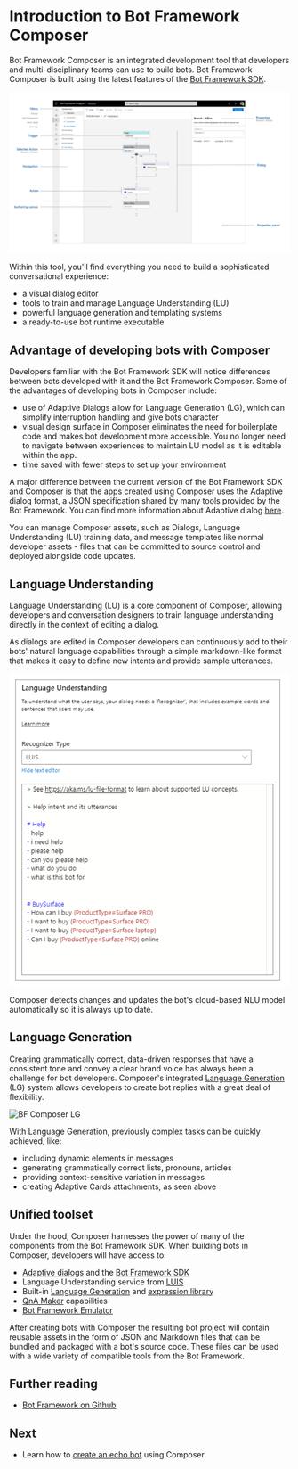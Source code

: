 # Introduction to Bot Framework Composer
Bot Framework Composer is an integrated development tool that developers and multi-disciplinary teams can use to build bots. Bot Framework Composer is built using the latest features of the [Bot Framework SDK](https://github.com/microsoft/botframework-sdk).

![BF Composer](./media/introduction/composer-overview.png)

 Within this tool, you'll find everything you need to build a sophisticated conversational experience:
* a visual dialog editor 
* tools to train and manage Language Understanding (LU)
* powerful language generation and templating systems
* a ready-to-use bot runtime executable 

## Advantage of developing bots with Composer
Developers familiar with the Bot Framework SDK will notice differences between bots developed with it and the Bot Framework Composer. Some of the advantages of developing bots in Composer include:
- use of Adaptive Dialogs allow for Language Generation (LG), which can simplify interruption handling and give bots character
- visual design surface in Composer eliminates the need for boilerplate code and makes bot development more accessible. You no longer need to navigate between experiences to maintain LU model as it is editable within the app.
- time saved with fewer steps to set up your environment

A major difference between the current version of the Bot Framework SDK and Composer is that the apps created using Composer uses the Adaptive dialog format, a JSON specification shared by many tools provided by the Bot Framework. You can find more information about Adaptive dialog [here](https://github.com/microsoft/BotBuilder-Samples/tree/master/experimental/adaptive-dialog).

You can manage Composer assets, such as Dialogs, Language Understanding (LU) training data, and message templates like normal developer assets - files that can be committed to source control and deployed alongside code updates.

## Language Understanding

Language Understanding (LU) is a core component of Composer, allowing developers and conversation designers to train language understanding directly in the context of editing a dialog.  

As dialogs are edited in Composer developers can continuously add to their bots' natural language capabilities through a simple markdown-like format that makes it easy to define new intents and provide sample utterances.

![BF Composer NLU](./media/introduction/intro-nlu.png)

 Composer detects changes and updates the bot's cloud-based NLU model automatically so it is always up to date.

## Language Generation

Creating grammatically correct, data-driven responses that have a consistent tone and convey a clear brand voice has always been a challenge for bot developers. Composer's integrated [Language Generation](https://github.com/microsoft/BotBuilder-Samples/tree/master/experimental/language-generation) (LG) system allows developers to create bot replies with a great deal of flexibility.

![BF Composer LG](.//media/language_generation/bot_responses.png)

With Language Generation, previously complex tasks can be quickly achieved, like:
* including dynamic elements in messages
* generating grammatically correct lists, pronouns, articles
* providing context-sensitive variation in messages
* creating Adaptive Cards attachments, as seen above

## Unified toolset

Under the hood, Composer harnesses the power of many of the components from the Bot Framework SDK. When building bots in Composer, developers will have access to:

* [Adaptive dialogs](https://github.com/microsoft/BotBuilder-Samples/tree/master/experimental/adaptive-dialog) and the [Bot Framework SDK](https://github.com/microsoft/botframework-sdk)
* Language Understanding service from [LUIS](https://www.luis.ai/home)
* Built-in [Language Generation](https://github.com/microsoft/BotBuilder-Samples/tree/master/experimental/language-generation) and [expression library](https://github.com/microsoft/BotBuilder-Samples/tree/master/experimental/common-expression-language)
* [QnA Maker](https://www.qnamaker.ai/) capabilities
* [Bot Framework Emulator](https://github.com/microsoft/BotFramework-Emulator)

After creating bots with Composer the resulting bot project will contain reusable assets in the form of JSON and Markdown files that can be bundled and packaged with a bot's source code. These files can be used with a wide variety of compatible tools from the Bot Framework.

## Further reading

* [Bot Framework on Github](https://github.com/microsoft/botframework)

## Next

* Learn how to [create an echo bot](./tutorial-create-echobot.md) using Composer
